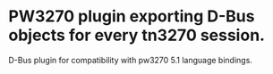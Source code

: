 
PW3270 plugin exporting D-Bus objects for every tn3270 session.
===============================================================

D-Bus plugin for compatibility with pw3270 5.1 language bindings.

